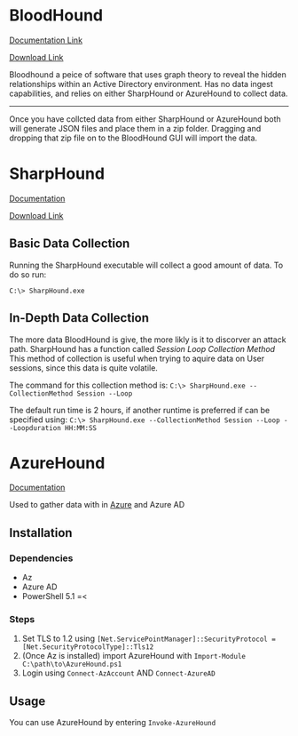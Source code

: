 # BloodHound

[Documentation Link](https://bloodhound.readthedocs.io/en/latest/index.html)

[Download Link](https://bloodhound.readthedocs.io/en/latest/index.html#install)

Bloodhound a peice of software that uses graph theory to reveal the hidden relationships within an Active Directory environment. Has no data ingest capabilities, and relies on either SharpHound or AzureHound to collect data.

---
Once you have collcted data from either SharpHound or AzureHound both will generate JSON files and place them in a zip folder. Dragging and dropping that zip file on to the BloodHound GUI will import the data.
# SharpHound
[Documentation](https://bloodhound.readthedocs.io/en/latest/data-collection/sharphound.html)

[Download Link](https://github.com/BloodHoundAD/SharpHound)

## Basic Data Collection
Running the SharpHound executable will collect a good amount of data. To do so run:

`C:\> SharpHound.exe`

## In-Depth Data Collection

The more data BloodHound is give, the more likly is it to discorver an attack path. SharpHound has a function called *Session Loop Collection Method* This method of collection is useful when trying to aquire data on User sessions, since this data is quite volatile.

The command for this collection method is:
`C:\> SharpHound.exe --CollectionMethod Session --Loop`

The default run time is 2 hours, if another runtime is preferred if can be specified using: `C:\> SharpHound.exe --CollectionMethod Session --Loop --Loopduration HH:MM:SS`

# AzureHound
[Documentation](https://bloodhound.readthedocs.io/en/latest/data-collection/azurehound.html)

Used to gather data with in [Azure](https://azure.microsoft.com/en-us/overview/what-is-azure/) and Azure AD

## Installation
### Dependencies
* Az 
* Azure AD
* PowerShell 5.1 =<

### Steps

1. Set TLS to 1.2 using `[Net.ServicePointManager]::SecurityProtocol = [Net.SecurityProtocolType]::Tls12`
2. (Once Az is installed) import AzureHound with `Import-Module C:\path\to\AzureHound.ps1`
3. Login using `Connect-AzAccount` AND `Connect-AzureAD`

## Usage
You can use AzureHound by entering `Invoke-AzureHound`

